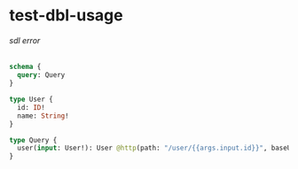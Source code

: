 # test-dbl-usage

###### sdl error

####

```graphql @server
schema {
  query: Query
}

type User {
  id: ID!
  name: String!
}

type Query {
  user(input: User!): User @http(path: "/user/{{args.input.id}}", baseURL: "http://localhost:8080")
}
```
